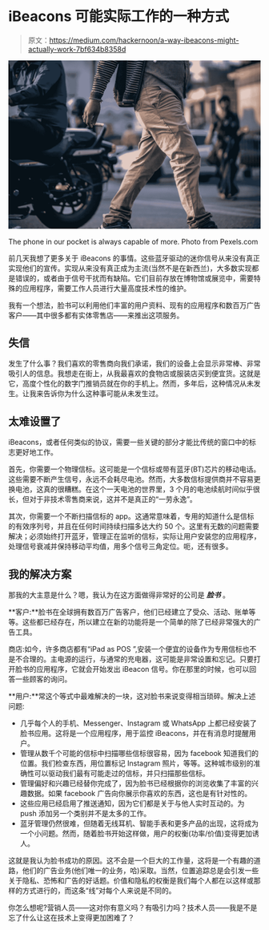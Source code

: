 # iBeacons 可能实际工作的一种方式

> 原文：<https://medium.com/hackernoon/a-way-ibeacons-might-actually-work-7bf634b8358d>

![](img/38b74855852be1ad8c5d27c5a49c7f71.png)

The phone in our pocket is always capable of more. Photo from Pexels.com

前几天我想了更多关于 iBeacons 的事情。这些蓝牙驱动的迷你信号从来没有真正实现他们的宣传。实现从来没有真正成为主流(当然不是在新西兰)，大多数实现都是错误的，或者由于信号干扰而有缺陷。它们目前存放在博物馆或展览中，需要特殊的应用程序，需要工作人员进行大量高度技术性的维护。

我有一个想法，脸书可以利用他们丰富的用户资料、现有的应用程序和数百万广告客户——其中很多都有实体零售店——来推出这项服务。

## 失信

发生了什么事？我们喜欢的零售商向我们承诺，我们的设备上会显示非常棒、非常吸引人的信息。我想走在街上，从我最喜欢的食物店或服装店买到便宜货。这就是它，高度个性化的数字门推销员就在你的手机上。然而，多年后，这种情况从未发生。让我来告诉你为什么这种事可能从未发生过。

## 太难设置了

iBeacons，或者任何类似的协议，需要一些关键的部分才能比传统的窗口中的标志更好地工作。

首先，你需要一个物理信标。这可能是一个信标或带有蓝牙(BT)芯片的移动电话。这些需要不断产生信号，永远不会耗尽电池。然而，大多数信标提供商并不容易更换电池，这真的很糟糕。在这个一天电池的世界里，3 个月的电池续航时间似乎很长，但对于非技术零售商来说，这并不是真正的“一劳永逸”。

其次，你需要一个不断扫描信标的 app。这通常意味着，专用的知道什么是信标的有效序列号，并且在任何时间持续扫描多达大约 50 个。这里有无数的问题需要解决；必须始终打开蓝牙，管理正在监听的信标，实际让用户安装您的应用程序，处理信号衰减并保持移动平均值，用多个信号三角定位。呃，还有很多。

## 我的解决方案

那我的大主意是什么？嗯，我认为在这方面做得非常好的公司是 ***脸书*** 。

**客户:**脸书在全球拥有数百万广告客户，他们已经建立了受众、活动、账单等等。这些都已经存在，所以建立在新的功能将是一个简单的除了已经非常强大的广告工具。

商店:如今，许多商店都有“iPad as POS ”,安装一个便宜的设备作为专用信标也不是不合理的。主电源的运行，与通常的充电器，这可能是非常设置和忘记。只要打开脸书的应用程序，它就会开始发出 iBeacon 信号。你在那里的时候，也可以回答一些顾客的询问。

**用户:**常这个等式中最难解决的一块，这对脸书来说变得相当琐碎。解决上述问题:

*   几乎每个人的手机、Messenger、Instagram 或 WhatsApp 上都已经安装了脸书应用。这将是一个应用程序，用于监控 iBeacons，并在有消息时提醒用户。
*   管理从数千个可能的信标中扫描哪些信标很容易，因为 facebook 知道我们的位置。我们检查东西，用位置标记 Instagram 照片，等等。这种城市级别的准确性可以驱动我们最有可能走过的信标，并只扫描那些信标。
*   管理偏好和兴趣已经替你完成了，因为脸书已经根据你的浏览收集了丰富的兴趣数据。如果 facebook 广告向你展示你喜欢的东西，这也是有针对性的。
*   这些应用已经启用了推送通知，因为它们都是关于与他人实时互动的。为 push 添加另一个类别并不是太多的工作。
*   蓝牙管理仍然很难，但随着无线耳机、智能手表和更多产品的出现，这将成为一个小问题。然而，随着脸书开始这样做，用户的权衡(功率/价值)变得更加诱人。

这就是我认为脸书成功的原因。这不会是一个巨大的工作量，这将是一个有趣的道路，他们的广告业务(他们唯一的业务，哈)采取。当然，位置追踪总是会引发一些关于隐私、恐怖和广告的好话题。价值和隐私的权衡是我们每个人都在以这样或那样的方式进行的，而这条“线”对每个人来说是不同的。

你怎么想呢?营销人员——这对你有意义吗？有吸引力吗？技术人员——我是不是忘了什么让这在技术上变得更加困难了？